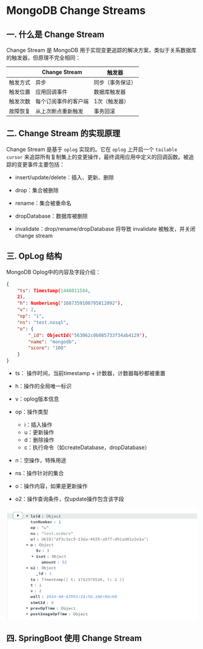 # MongoDB Change Streams

## 一. 什么是 Change Stream

Change Stream 是 MongoDB 用于实现变更追踪的解决方案，类似于关系数据库的触发器，但原理不完全相同：

|      | Change Stream | 触发器      |
| ---- | ------------- | -------- |
| 触发方式 | 异步            | 同步（事务保证） |
| 触发位置 | 应用回调事件        | 数据库触发器   |
| 触发次数 | 每个订阅事件的客户端    | 1次（触发器）  |
| 故障恢复 | 从上次断点重新触发     | 事务回滚     |

## 二. Change Stream 的实现原理

Change Stream 是基于 `oplog` 实现的。它在 `oplog` 上开启一个 `tailable cursor` 来追踪所有复制集上的变更操作，最终调用应用中定义的回调函数。被追踪的变更事件主要包括：

- insert/update/delete：插入、更新、删除

- drop：集合被删除

- rename：集合被重命名

- dropDatabase：数据库被删除

- invalidate：drop/rename/dropDatabase 将导致 invalidate 被触发，并关闭 change stream

## 三. OpLog 结构

MongoDB Oplog中的内容及字段介绍：

```json
{
    "ts": Timestamp(1446011584,
    2),
    "h": NumberLong("1687359108795812092"),
    "v": 2,
    "op": "i",
    "ns": "test.nosql",
    "o": {
        "_id": ObjectId("563062c0b085733f34ab4129"),
        "name": "mongodb",
        "score": "100"
    }
}
```

- ts： 操作时间，当前timestamp + 计数器，计数器每秒都被重置

- h：操作的全局唯一标识

- v：oplog版本信息

- op：操作类型
  
  - i：插入操作
  - u：更新操作
  - d：删除操作
  - c：执行命令（如createDatabase，dropDatabase）

- n：空操作，特殊用途

- ns：操作针对的集合

- o：操作内容，如果是更新操作

- o2：操作查询条件，仅update操作包含该字段

![](../images/19.png)

## 四. SpringBoot 使用 Change Stream


